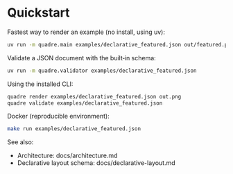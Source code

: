 # Quickstart

Fastest way to render an example (no install, using uv):

```bash
uv run -m quadre.main examples/declarative_featured.json out/featured.png
```

Validate a JSON document with the built‑in schema:

```bash
uv run -m quadre.validator examples/declarative_featured.json
```

Using the installed CLI:

```bash
quadre render examples/declarative_featured.json out.png
quadre validate examples/declarative_featured.json
```

Docker (reproducible environment):

```bash
make run examples/declarative_featured.json
```

See also:
- Architecture: docs/architecture.md
- Declarative layout schema: docs/declarative-layout.md
